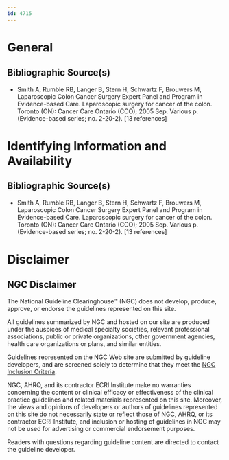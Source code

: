 ```yaml
---
id: 4715
---
```


# General

## Bibliographic Source(s)

- Smith A, Rumble RB, Langer B, Stern H, Schwartz F, Brouwers M, Laparoscopic Colon Cancer Surgery Expert Panel and Program in Evidence-based Care. Laparoscopic surgery for cancer of the colon. Toronto (ON): Cancer Care Ontario (CCO); 2005 Sep. Various p. (Evidence-based series; no. 2-20-2). [13 references]

# Identifying Information and Availability

## Bibliographic Source(s)

- Smith A, Rumble RB, Langer B, Stern H, Schwartz F, Brouwers M, Laparoscopic Colon Cancer Surgery Expert Panel and Program in Evidence-based Care. Laparoscopic surgery for cancer of the colon. Toronto (ON): Cancer Care Ontario (CCO); 2005 Sep. Various p. (Evidence-based series; no. 2-20-2). [13 references]

# Disclaimer

## NGC Disclaimer

The National Guideline Clearinghouse™ (NGC) does not develop, produce, approve, or endorse the guidelines represented on this site.

All guidelines summarized by NGC and hosted on our site are produced under the auspices of medical specialty societies, relevant professional associations, public or private organizations, other government agencies, health care organizations or plans, and similar entities.

Guidelines represented on the NGC Web site are submitted by guideline developers, and are screened solely to determine that they meet the [NGC Inclusion Criteria](/help-and-about/summaries/inclusion-criteria).

NGC, AHRQ, and its contractor ECRI Institute make no warranties concerning the content or clinical efficacy or effectiveness of the clinical practice guidelines and related materials represented on this site. Moreover, the views and opinions of developers or authors of guidelines represented on this site do not necessarily state or reflect those of NGC, AHRQ, or its contractor ECRI Institute, and inclusion or hosting of guidelines in NGC may not be used for advertising or commercial endorsement purposes.

Readers with questions regarding guideline content are directed to contact the guideline developer.


